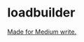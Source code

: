 # loadbuilder

[Made for Medium write.](https://medium.com/@jceadsa/flutterda-loading-bar-yap%C4%B1m%C4%B1-6849962baf20)
